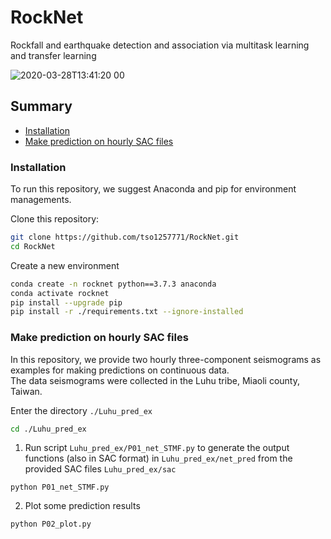 # RockNet
Rockfall and earthquake detection and association via multitask learning and transfer learning

![2020-03-28T13:41:20 00](https://user-images.githubusercontent.com/30610646/203888301-ba149105-6701-43b7-a2fe-8c7be1852894.png)

## Summary

* [Installation](#installation)
* [Make prediction on hourly SAC files](#Make-prediction-on-hourly-SAC-files)

### Installation
To run this repository, we suggest Anaconda and pip for environment managements.

Clone this repository:

```bash
git clone https://github.com/tso1257771/RockNet.git
cd RockNet
```

Create a new environment 

```bash
conda create -n rocknet python==3.7.3 anaconda
conda activate rocknet
pip install --upgrade pip
pip install -r ./requirements.txt --ignore-installed
```

### Make prediction on hourly SAC files
In this repository, we provide two hourly three-component seismograms as examples for making predictions on continuous data.<br />
The data seismograms were collected in the Luhu tribe, Miaoli county, Taiwan.<br />

Enter the directory  ```./Luhu_pred_ex```<br />
```bash
cd ./Luhu_pred_ex
```
1. Run script ```Luhu_pred_ex/P01_net_STMF.py``` to generate the output functions (also in SAC format) in ```Luhu_pred_ex/net_pred``` from the provided SAC files ```Luhu_pred_ex/sac```<br />
```
python P01_net_STMF.py
```
2. Plot some prediction results<br />
```
python P02_plot.py
```





